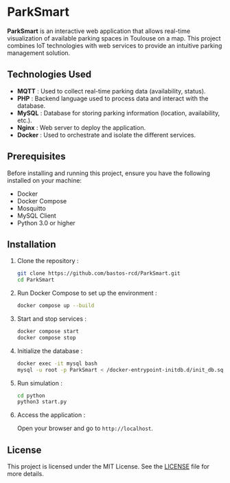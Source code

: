 # ParkSmart

**ParkSmart** is an interactive web application that allows real-time visualization of available parking spaces in Toulouse on a map. This project combines IoT technologies with web services to provide an intuitive parking management solution.

## Technologies Used

- **MQTT** : Used to collect real-time parking data (availability, status).
- **PHP** : Backend language used to process data and interact with the database.
- **MySQL** : Database for storing parking information (location, availability, etc.).
- **Nginx** : Web server to deploy the application.
- **Docker** : Used to orchestrate and isolate the different services.

## Prerequisites

Before installing and running this project, ensure you have the following installed on your machine:

- Docker
- Docker Compose
- Mosquitto
- MySQL Client
- Python 3.0 or higher

## Installation

1. Clone the repository :

   ```bash
   git clone https://github.com/bastos-rcd/ParkSmart.git
   cd ParkSmart
   ```

2. Run Docker Compose to set up the environment :

   ```bash
   docker compose up --build
   ```

3. Start and stop services :

   ```bash
   docker compose start
   docker compose stop
   ```

4. Initialize the database :

   ```bash
   docker exec -it mysql bash
   mysql -u root -p ParkSmart < /docker-entrypoint-initdb.d/init_db.sql
   ```

5. Run simulation :

   ```bash
   cd python
   python3 start.py
   ```

6. Access the application :

   Open your browser and go to `http://localhost`.

## License

This project is licensed under the MIT License. See the [LICENSE](https://github.com/bastos-rcd/ParkSmart/blob/master/LICENSE) file for more details.
